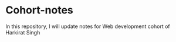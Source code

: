 # Cohort-notes
In this repository, I will update notes for Web development cohort of Harkirat Singh
